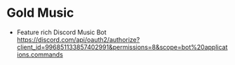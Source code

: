 # Gold Music

- Feature rich Discord Music Bot
https://discord.com/api/oauth2/authorize?client_id=996851133857402991&permissions=8&scope=bot%20applications.commands
